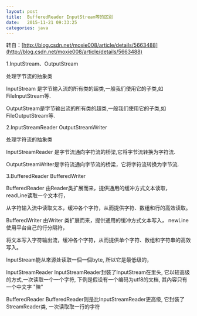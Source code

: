 ```yaml
---
layout: post
title:  BufferedReader InputStream等的区别
date:   2015-11-21 09:33:25
categories: java
---
```


转自：[http://blog.csdn.net/moxie008/article/details/5663488](http://blog.csdn.net/moxie008/article/details/5663488)

1.InputStream、OutputStream

处理字节流的抽象类

InputStream 是字节输入流的所有类的超类,一般我们使用它的子类,如FileInputStream等.

OutputStream是字节输出流的所有类的超类,一般我们使用它的子类,如FileOutputStream等.

 

2.InputStreamReader  OutputStreamWriter

处理字符流的抽象类

InputStreamReader 是字节流通向字符流的桥梁,它将字节流转换为字符流.

OutputStreamWriter是字符流通向字节流的桥梁，它将字符流转换为字节流.

 

3.BufferedReader BufferedWriter

BufferedReader 由Reader类扩展而来，提供通用的缓冲方式文本读取，readLine读取一个文本行，

从字符输入流中读取文本，缓冲各个字符，从而提供字符、数组和行的高效读取。

BufferedWriter  由Writer 类扩展而来，提供通用的缓冲方式文本写入， newLine使用平台自己的行分隔符，

将文本写入字符输出流，缓冲各个字符，从而提供单个字符、数组和字符串的高效写入。

InputStream能从來源处读取一個一個byte,
所以它是最低级的，


 InputStreamReader
 InputStreamReader封裝了InputStream在里头,
 它以较高级的方式,一次读取一个一个字符,
 下例是假设有一个编码为utf8的文档,
 其內容只有一个中文字 "陳"




BufferedReader
BufferedReader则是比InputStreamReader更高级,
它封裝了StreamReader类,
一次读取取一行的字符